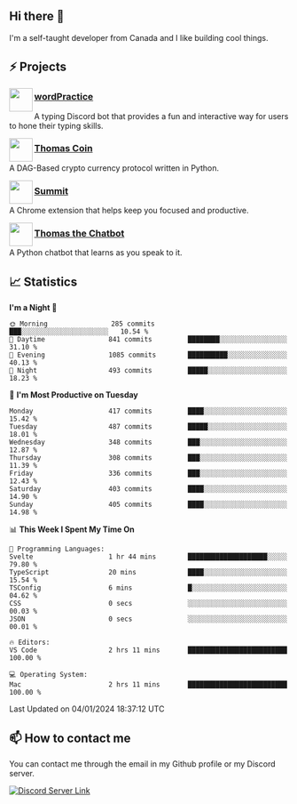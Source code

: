 <h2>Hi there 👋</h2>

<p>I'm a self-taught developer from Canada and I like building cool things.</p>

<h2>⚡ Projects</h2>

<img align="left" src="https://i.imgur.com/BIzs17V.png" width="42" height="42" />
<h3><a target="_blank" href="https://wordpractice.principle.sh/">wordPractice</a></h3>
<p>A typing Discord bot that provides a fun and interactive way for users to hone their typing skills.</p>

<img align="left" src="https://i.imgur.com/4FdQpgN.png" width="42" height="42" />
<h3><a href="https://github.com/principle105/thomas-coin">Thomas Coin</a></h3>
<p>A DAG-Based crypto currency protocol written in Python.</p>

<img align="left" src="https://i.imgur.com/Ly8Atho.png" width="42" height="42" />
<h3><a href="https://summit.sh/">Summit</a></h3>
<p>A Chrome extension that helps keep you focused and productive.</p>

<img align="left" src="https://i.imgur.com/hA9YF2s.png" width="42" height="42" />
<h3><a href="https://github.com/principle105/thomasthechatbot">Thomas the Chatbot</a></h3>
<p>A Python chatbot that learns as you speak to it.</p>

<h2>📈 Statistics</h2>

<!--START_SECTION:waka-->
**I'm a Night 🦉** 

```text
🌞 Morning                285 commits         ███░░░░░░░░░░░░░░░░░░░░░░   10.54 % 
🌆 Daytime                841 commits         ████████░░░░░░░░░░░░░░░░░   31.10 % 
🌃 Evening                1085 commits        ██████████░░░░░░░░░░░░░░░   40.13 % 
🌙 Night                  493 commits         █████░░░░░░░░░░░░░░░░░░░░   18.23 % 
```
📅 **I'm Most Productive on Tuesday** 

```text
Monday                   417 commits         ████░░░░░░░░░░░░░░░░░░░░░   15.42 % 
Tuesday                  487 commits         █████░░░░░░░░░░░░░░░░░░░░   18.01 % 
Wednesday                348 commits         ███░░░░░░░░░░░░░░░░░░░░░░   12.87 % 
Thursday                 308 commits         ███░░░░░░░░░░░░░░░░░░░░░░   11.39 % 
Friday                   336 commits         ███░░░░░░░░░░░░░░░░░░░░░░   12.43 % 
Saturday                 403 commits         ████░░░░░░░░░░░░░░░░░░░░░   14.90 % 
Sunday                   405 commits         ████░░░░░░░░░░░░░░░░░░░░░   14.98 % 
```


📊 **This Week I Spent My Time On** 

```text
💬 Programming Languages: 
Svelte                   1 hr 44 mins        ████████████████████░░░░░   79.80 % 
TypeScript               20 mins             ████░░░░░░░░░░░░░░░░░░░░░   15.54 % 
TSConfig                 6 mins              █░░░░░░░░░░░░░░░░░░░░░░░░   04.62 % 
CSS                      0 secs              ░░░░░░░░░░░░░░░░░░░░░░░░░   00.03 % 
JSON                     0 secs              ░░░░░░░░░░░░░░░░░░░░░░░░░   00.01 % 

🔥 Editors: 
VS Code                  2 hrs 11 mins       █████████████████████████   100.00 % 

💻 Operating System: 
Mac                      2 hrs 11 mins       █████████████████████████   100.00 % 
```


 Last Updated on 04/01/2024 18:37:12 UTC
<!--END_SECTION:waka-->

<h2>📫 How to contact me</h2>

You can contact me through the email in my Github profile or my Discord server.

[![Discord Server Link](https://dcbadge.vercel.app/api/server/DHnk46C)](https://discord.gg/DHnk46C)

